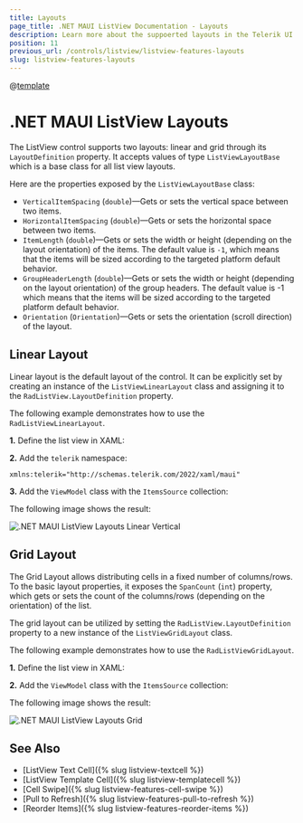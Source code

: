 ```yaml
---
title: Layouts
page_title: .NET MAUI ListView Documentation - Layouts
description: Learn more about the suppoerted layouts in the Telerik UI for .NET MAUI ListView control.
position: 11
previous_url: /controls/listview/listview-features-layouts
slug: listview-features-layouts
---
```


@[template](/_contentTemplates/common/listview-obsolete.md#listview-obsolete)

# .NET MAUI ListView Layouts

The ListView control supports two layouts: linear and grid through its `LayoutDefinition` property. It accepts values of type `ListViewLayoutBase` which is a base class for all list view layouts.

Here are the properties exposed by the `ListViewLayoutBase` class:

- `VerticalItemSpacing` (`double`)&mdash;Gets or sets the vertical space between two items.
- `HorizontalItemSpacing` (`double`)&mdash;Gets or sets the horizontal space between two items.
- `ItemLength` (`double`)&mdash;Gets or sets the width or height (depending on the layout orientation) of the items. The default value is `-1`, which means that the items will be sized according to the targeted platform default behavior.
- `GroupHeaderLength` (`double`)&mdash;Gets or sets the width or height (depending on the layout orientation) of the group headers. The default value is -1 which means that the items will be sized according to the targeted platform default behavior.
- `Orientation` (`Orientation`)&mdash;Gets or sets the orientation (scroll direction) of the layout.

## Linear Layout

Linear layout is the default layout of the control. It can be explicitly set by creating an instance of the `ListViewLinearLayout` class and assigning it to the `RadListView.LayoutDefinition` property.

The following example demonstrates how to use the `RadListViewLinearLayout`.

**1.** Define the list view in XAML:

<snippet id='listview-layouts-linearlayout-listview'/>

**2.** Add the `telerik` namespace:

 ```XAML
xmlns:telerik="http://schemas.telerik.com/2022/xaml/maui"
 ```

**3.** Add the `ViewModel` class with the `ItemsSource` collection:

<snippet id='listview-layouts-linearlayout-source'/>

The following image shows the result:

![.NET MAUI ListView Layouts Linear Vertical](images/listview-layouts-linear.png)

## Grid Layout

The Grid Layout allows distributing cells in a fixed number of columns/rows. To the basic layout properties, it exposes the `SpanCount` (`int`) property, which gets or sets the count of the columns/rows (depending on the orientation) of the list.

The grid layout can be utilized by setting the `RadListView.LayoutDefinition` property to a new instance of the `ListViewGridLayout` class.

The following example demonstrates how to use the `RadListViewGridLayout`.

**1.** Define the list view in XAML:

<snippet id='listview-layouts-gridlayout-listview'/>

**2.** Add the `ViewModel` class with the `ItemsSource` collection:

<snippet id='listview-layouts-linearlayout-source'/>

The following image shows the result:

![.NET MAUI ListView Layouts Grid](images/listview-layouts-grid.png)

## See Also

- [ListView Text Cell]({% slug listview-textcell %})
- [ListView Template Cell]({% slug listview-templatecell %})
- [Cell Swipe]({% slug listview-features-cell-swipe %})
- [Pull to Refresh]({% slug listview-features-pull-to-refresh %})
- [Reorder Items]({% slug listview-features-reorder-items %})
